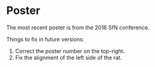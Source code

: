 # Poster

The most recent poster is from the 2016 SfN conference.  

Things to fix in future versions:  
1. Correct the poster number on the top-right. 
2. Fix the alignment of the left side of the rat. 
